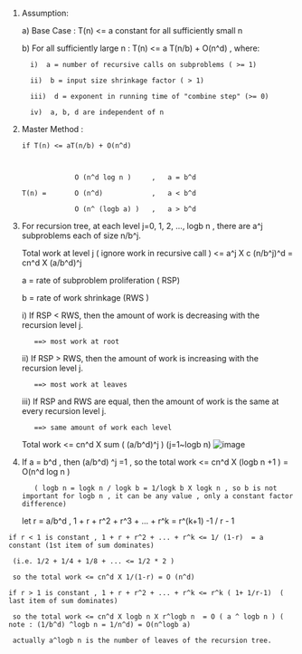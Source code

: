 1. Assumption:

    a)  Base Case : T(n) <= a constant for all sufficiently small n

    b)  For all sufficiently large n : T(n) <= a T(n/b) + O(n^d) , where:

         i)  a = number of recursive calls on subproblems ( >= 1)

         ii)  b = input size shrinkage factor ( > 1)

         iii)  d = exponent in running time of "combine step" (>= 0)

         iv)  a, b, d are independent of n
         
2.  Master Method :

        if T(n) <= aT(n/b) + O(n^d)

 

                     O (n^d log n )     ,   a = b^d

        T(n) =       O (n^d)            ,   a < b^d

                     O (n^ (logb a) )   ,   a > b^d

3.  For recursion tree, at each level j=0, 1, 2, ..., logb n  , there are a^j subproblems each of size n/b^j.

     Total work at level j ( ignore work in recursive call ) <= a^j X c (n/b^j)^d = cn^d X (a/b^d)^j

      a = rate of subproblem proliferation ( RSP)

      b = rate of work shrinkage (RWS )

 

      i)  If RSP < RWS, then the amount of work is decreasing with the recursion level j.

           ==> most work at root

      ii)  If RSP > RWS, then the amount of work is increasing with the recursion level j.

           ==> most work at leaves

      iii)  If RSP and RWS are equal, then the amount of work is the same at every recursion level j.

           ==> same amount of work each level

 

      Total work <= cn^d X sum ( (a/b^d)^j ) (j=1~logb n)
      ![image](https://raw.githubusercontent.com/whw199833/2021_for_work/master/notes/Algorithm_Stanford_notes/picture_in_notes/1.jpg)
 
 4.  If a = b^d , then (a/b^d) ^j =1 , so the total work <= cn^d X (logb n +1 ) = O(n^d log n )

            ( logb n = logk n / logk b = 1/logk b X logk n , so b is not important for logb n , it can be any value , only a constant factor difference)

     let r = a/b^d , 1 + r + r^2 + r^3 + ... + r^k = r^(k+1) -1 / r - 1

    if r < 1 is constant , 1 + r + r^2 + ... + r^k <= 1/ (1-r)  = a constant (1st item of sum dominates)

     (i.e. 1/2 + 1/4 + 1/8 + ... <= 1/2 * 2 )

     so the total work <= cn^d X 1/(1-r) = O (n^d)

    if r > 1 is constant , 1 + r + r^2 + ... + r^k <= r^k ( 1+ 1/r-1)  ( last item of sum dominates)

     so the total work <= cn^d X logb n X r^logb n  = O ( a ^ logb n ) ( note : (1/b^d) ^logb n = 1/n^d) = O(n^logb a)

     actually a^logb n is the number of leaves of the recursion tree.
